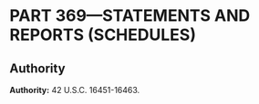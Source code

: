# PART 369—STATEMENTS AND REPORTS (SCHEDULES)


## Authority

**Authority:** 42 U.S.C. 16451-16463.


